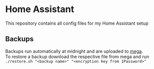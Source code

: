 # Home Assistant

This repository contains all config files for my Home Assistant setup

## Backups

Backups run automatically at midnight and are uploaded to [mega](https://mega.nz/fm/JHljiaJR).  
To restore a backup download the respective file from mega and run `./restore.sh "<backup name>" "<encryption key from 1Password>"`